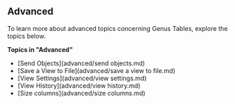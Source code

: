 ## Advanced

To learn more about advanced topics concerning Genus Tables, explore the topics below.

**Topics in "Advanced"**
* [Send Objects](advanced/send objects.md)
* [Save a View to File](advanced/save a view to file.md)
* [View Settings](advanced/view settings.md)
* [View History](advanced/view history.md)
* [Size columns](advanced/size columns.md)